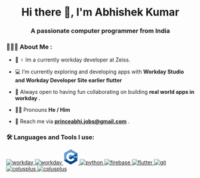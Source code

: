 <h1 align="center">Hi there 👋, I'm Abhishek Kumar</h1>
<h3 align="center">A passionate computer programmer from India</h3>


<h3 align="left">👩🏻‍💻 About Me :</h3>

-  🙋 ♀️ Im a currently workday developer at Zeiss.

- 💻  I’m currently exploring and developing apps with **Workday Studio and Workday Developer Site earlier flutter**

- 🤝 Always open to having fun collaborating on building **real world apps in workday .**

- 👩🏻 Pronouns **He / Him**

- 📧 Reach me via **princeabhi.jobs@gmail.com** .




<h3 align="left">🛠 Languages and Tools I use:</h3>
<p align="left"> 
<a href="https://developer.workday.com" target="_blank">  <img src="https://upload.wikimedia.org/wikipedia/commons/8/80/Workday_logo.svg" alt="workday" width="40" height="40"/> </a> 
<a href="https://developer.workday.com" target="_blank">  <img src="https://upload.wikimedia.org/wikipedia/commons/8/80/Workday_logo.svg" alt="workday" width="40" height="40"/> </a> 
<a href="https://www.w3schools.com/cpp/" target="_blank">  <img src="https://raw.githubusercontent.com/devicons/devicon/master/icons/cplusplus/cplusplus-original.svg" alt="cplusplus" width="40" height="40"/> </a> 
<a href="https://www.python.org/" target="_blank"> <img src="https://www.vectorlogo.zone/logos/python/python-icon.svg" alt="python" width="40" height="40"/> </a> 
<a href="https://firebase.google.com/" target="_blank"> <img src="https://www.vectorlogo.zone/logos/firebase/firebase-icon.svg" alt="firebase" width="40" height="40"/> </a> 
<a href="https://developer.android.com/" target="_blank"> <img src="https://www.vectorlogo.zone/logos/android/android-icon.svg" alt="flutter" width="40" height="40"/> </a> 
<a href="https://git-scm.com/" target="_blank"> <img src="https://www.vectorlogo.zone/logos/git-scm/git-scm-icon.svg" alt="git" width="40" height="40"/> </a>
<a href=https://www.javatpoint.com/java-tutorial" target="_blank">  <img src="https://www.vectorlogo.zone/logos/java/java-icon.svg" alt="cplusplus" width="40" height="40"/> </a> 
<a href="https://dart.dev/" target="_blank">  <img src="https://www.vectorlogo.zone/logos/dartlang/dartlang-ar21.svg" alt="cplusplus" width="40" height="40"/> </a> 
</p>
